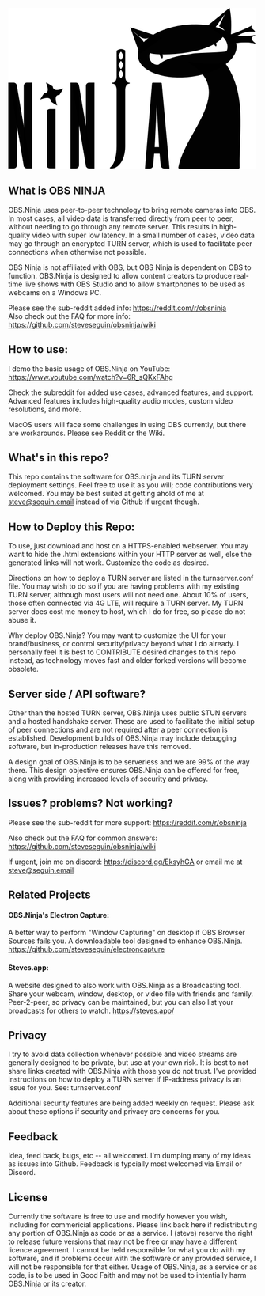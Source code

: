 ![ILogo by brimace](obsNinja_logo_full.png)

## What is OBS NINJA
OBS.Ninja uses peer-to-peer technology to bring remote cameras into OBS. In most cases, all video data is transferred directly from peer to peer, without needing to go through any remote server. This results in high-quality video with super low latency. In a small number of cases, video data may go through an encrypted TURN server, which is used to facilitate peer connections when otherwise not possible.

OBS Ninja is not affiliated with OBS, but OBS Ninja is dependent on OBS to function. OBS.Ninja is designed to allow content creators to produce real-time live shows with OBS Studio and to allow smartphones to be used as webcams on a Windows PC. 

Please see the sub-reddit added info: https://reddit.com/r/obsninja  
Also check out the FAQ for more info: https://github.com/steveseguin/obsninja/wiki

## How to use:
I demo the basic usage of OBS.Ninja on YouTube: https://www.youtube.com/watch?v=6R_sQKxFAhg

Check the subreddit for added use cases, advanced features, and support. Advanced features includes high-quality audio modes, custom video resolutions, and more.

MacOS users will face some challenges in using OBS currently, but there are workarounds. Please see Reddit or the Wiki.

## What's in this repo?
This repo contains the software for OBS.ninja and its TURN server deployment settings. Feel free to use it as you will; code contributions very welcomed. You may be best suited at getting ahold of me at steve@seguin.email instead of via Github if urgent though.

## How to Deploy this Repo:
To use, just download and host on a HTTPS-enabled webserver. You may want to hide the .html extensions within your HTTP server as well, else the generated links will not work. Customize the code as desired. 

Directions on how to deploy a TURN server are listed in the turnserver.conf file. You may wish to do so if you are having problems with my existing TURN server, although most users will not need one. About 10% of users, those often connected via 4G LTE, will require a TURN server. My TURN server does cost me money to host, which I do for free, so please do not abuse it.

Why deploy OBS.Ninja? You may want to customize the UI for your brand/business, or control security/privacy beyond what I do already. I personally feel it is best to CONTRIBUTE desired changes to this repo instead, as technology moves fast and older forked versions will become obsolete. 

## Server side / API software?
Other than the hosted TURN server, OBS.Ninja uses public STUN servers and a hosted handshake server. These are used to facilitate the initial setup of peer connections and are not required after a peer connection is established. Development builds of OBS.Ninja may include debugging software, but in-production releases have this removed.

A design goal of OBS.Ninja is to be serverless and we are 99% of the way there. This design objective ensures OBS.Ninja can be offered for free, along with providing increased levels of security and privacy.

## Issues? problems? Not working?

Please see the sub-reddit for more support: https://reddit.com/r/obsninja  

Also check out the FAQ for common answers: https://github.com/steveseguin/obsninja/wiki

If urgent, join me on discord: https://discord.gg/EksyhGA or email me at steve@seguin.email

## Related Projects
#### OBS.Ninja's Electron Capture:
A better way to perform "Window Capturing" on desktop if OBS Browser Sources fails you. A downloadable tool designed to enhance OBS.Ninja.
https://github.com/steveseguin/electroncapture

#### Steves.app:
A website designed to also work with OBS.Ninja as a Broadcasting tool. Share your webcam, window, desktop, or video file with friends and family. Peer-2-peer, so privacy can be maintained, but you can also list your broadcasts for others to watch.
https://steves.app/

## Privacy
I try to avoid data collection whenever possible and video streams are generally designed to be private, but use at your own risk. It is best to not share links created with OBS.Ninja with those you do not trust. I've provided instructions on how to deploy a TURN server if IP-address privacy is an issue for you. See: turnserver.conf

Additional security features are being added weekly on request. Please ask about these options if security and privacy are concerns for you.

## Feedback
Idea, feed back, bugs, etc -- all welcomed.  I'm dumping many of my ideas as issues into Github. Feedback is typcially most welcomed via Email or Discord.

## License 
Currently the software is free to use and modify however you wish, including for commericial applications. Please link back here if redistributing any portion of OBS.Ninja as code or as a service. I (steve) reserve the right to release future versions that may not be free or may have a different licence agreement. I cannot be held responsible for what you do with my software, and if problems occur with the software or any provided service, I will not be responsible for that either. Usage of OBS.Ninja, as a service or as code, is to be used in Good Faith and may not be used to intentially harm OBS.Ninja or its creator.
